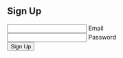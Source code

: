 <head>
    <link rel="stylesheet" href="signup.scss">
    <title>Geotourism - Sign Up</title>
</head>
<body>
    <section>
        <div class="signin-box">
            <div class="signin-value">
                <form action="">
                    <h2>Sign Up</h2>
                    <div class="inputbox">
                        <ion-icon name="mail-outline"></ion-icon>
                        <input type="email" required>
                        <label for="">Email</label>
                    </div>
                    <div class="inputbox">
                        <ion-icon name="lock-closed-outline"></ion-icon>
                        <input type="password" required>
                        <label for="">Password</label>
                    </div>
                    <button>Sign Up</button>
                </form>
            </div>
        </div>
    </section>
    <script type="module" src="https://unpkg.com/ionicons@7.1.0/dist/ionicons/ionicons.esm.js"></script>
    <script nomodule src="https://unpkg.com/ionicons@7.1.0/dist/ionicons/ionicons.js"></script>
</body>